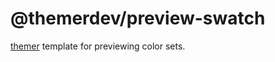 # @themerdev/preview-swatch

[themer](https://github.com/themerdev/themer) template for previewing color sets.
